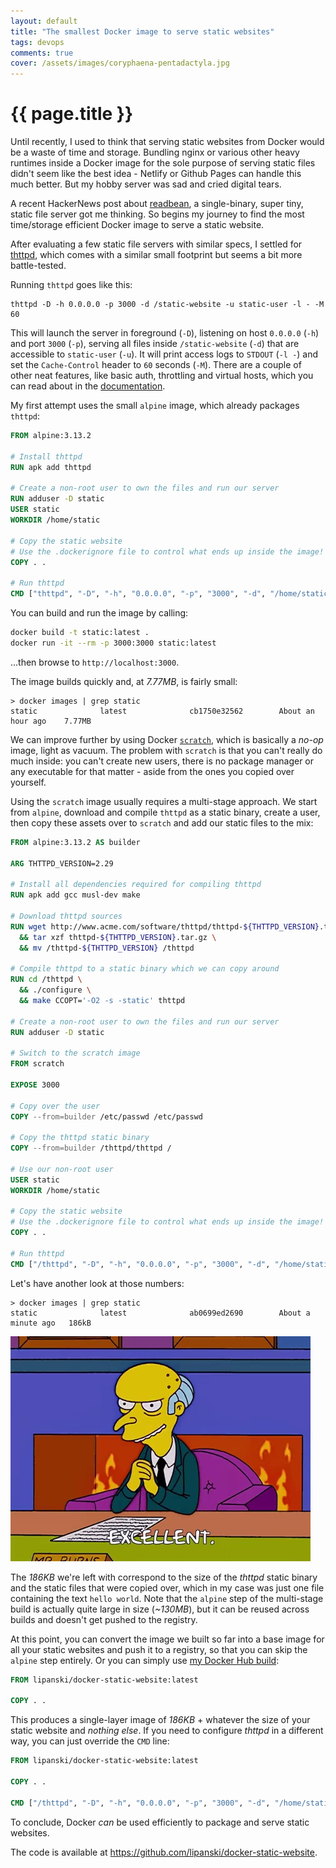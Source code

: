```yaml
---
layout: default
title: "The smallest Docker image to serve static websites"
tags: devops
comments: true
cover: /assets/images/coryphaena-pentadactyla.jpg
---
```


# {{ page.title }}

Until recently, I used to think that serving static websites from Docker would be a waste of time and storage. Bundling nginx or various other heavy runtimes inside a Docker image for the sole purpose of serving static files didn't seem like the best idea - Netlify or Github Pages can handle this much better. But my hobby server was sad and cried digital tears.

A recent HackerNews post about [readbean](https://justine.lol/redbean/index.html), a single-binary, super tiny, static file server got me thinking. So begins my journey to find the most time/storage efficient Docker image to serve a static website.

After evaluating a few static file servers with similar specs, I settled for [thttpd](https://www.acme.com/software/thttpd/), which comes with a similar small footprint but seems a bit more battle-tested.

Running `thttpd` goes like this:

```
thttpd -D -h 0.0.0.0 -p 3000 -d /static-website -u static-user -l - -M 60
```

This will launch the server in foreground (`-D`), listening on host `0.0.0.0` (`-h`) and port `3000` (`-p`), serving all files inside `/static-website` (`-d`) that are accessible to `static-user` (`-u`). It will print access logs to `STDOUT` (`-l -`) and set the `Cache-Control` header to `60` seconds (`-M`). There are a couple of other neat features, like basic auth, throttling and virtual hosts, which you can read about in the [documentation](https://linux.die.net/man/8/thttpd).

My first attempt uses the small `alpine` image, which already packages `thttpd`:

```dockerfile
FROM alpine:3.13.2

# Install thttpd
RUN apk add thttpd

# Create a non-root user to own the files and run our server
RUN adduser -D static
USER static
WORKDIR /home/static

# Copy the static website
# Use the .dockerignore file to control what ends up inside the image!
COPY . .

# Run thttpd
CMD ["thttpd", "-D", "-h", "0.0.0.0", "-p", "3000", "-d", "/home/static", "-u", "static", "-l", "-", "-M", "60"]
```

You can build and run the image by calling:

```sh
docker build -t static:latest .
docker run -it --rm -p 3000:3000 static:latest
```

...then browse to `http://localhost:3000`.

The image builds quickly and, at *7.77MB*, is fairly small:

```
> docker images | grep static
static              latest              cb1750e32562        About an hour ago    7.77MB
```

We can improve further by using Docker [`scratch`](https://hub.docker.com/_/scratch), which is basically a *no-op* image, light as vacuum. The problem with `scratch` is that you can't really do much inside: you can't create new users, there is no package manager or any executable for that matter - aside from the ones you copied over yourself.

Using the `scratch` image usually requires a multi-stage approach. We start from `alpine`, download and compile `thttpd` as a static binary, create a user, then copy these assets over to `scratch` and add our static files to the mix:

```dockerfile
FROM alpine:3.13.2 AS builder

ARG THTTPD_VERSION=2.29

# Install all dependencies required for compiling thttpd
RUN apk add gcc musl-dev make

# Download thttpd sources
RUN wget http://www.acme.com/software/thttpd/thttpd-${THTTPD_VERSION}.tar.gz \
  && tar xzf thttpd-${THTTPD_VERSION}.tar.gz \
  && mv /thttpd-${THTTPD_VERSION} /thttpd

# Compile thttpd to a static binary which we can copy around
RUN cd /thttpd \
  && ./configure \
  && make CCOPT='-O2 -s -static' thttpd

# Create a non-root user to own the files and run our server
RUN adduser -D static

# Switch to the scratch image
FROM scratch

EXPOSE 3000

# Copy over the user
COPY --from=builder /etc/passwd /etc/passwd

# Copy the thttpd static binary
COPY --from=builder /thttpd/thttpd /

# Use our non-root user
USER static
WORKDIR /home/static

# Copy the static website
# Use the .dockerignore file to control what ends up inside the image!
COPY . .

# Run thttpd
CMD ["/thttpd", "-D", "-h", "0.0.0.0", "-p", "3000", "-d", "/home/static", "-u", "static", "-l", "-", "-M", "60"]
```

Let's have another look at those numbers:

```
> docker images | grep static
static              latest              ab0699ed2690        About a minute ago   186kB
```

![Excellent](/assets/images/excellent.png)

The *186KB* we're left with correspond to the size of the *thttpd* static binary and the static files that were copied over, which in my case was just one file containing the text `hello world`. Note that the `alpine` step of the multi-stage build is actually quite large in size (*~130MB*), but it can be reused across builds and doesn't get pushed to the registry.

At this point, you can convert the image we built so far into a base image for all your static websites and push it to a registry, so that you can skip the `alpine` step entirely. Or you can simply use [my Docker Hub build](https://hub.docker.com/r/lipanski/docker-static-website):

```dockerfile
FROM lipanski/docker-static-website:latest

COPY . .
```

This produces a single-layer image of *186KB* + whatever the size of your static website and *nothing else*. If you need to configure *thttpd* in a different way, you can just override the `CMD` line:

```dockerfile
FROM lipanski/docker-static-website:latest

COPY . .

CMD ["/thttpd", "-D", "-h", "0.0.0.0", "-p", "3000", "-d", "/home/static", "-u", "static", "-l", "-", "-M", "60"]
```

To conclude, Docker *can* be used efficiently to package and serve static websites.

The code is available at <https://github.com/lipanski/docker-static-website>.
